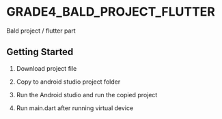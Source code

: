 # GRADE4_BALD_PROJECT_FLUTTER

Bald project / flutter part

## Getting Started

1. Download project file

2. Copy to android studio project folder

3. Run the Android studio and run the copied project

4. Run main.dart after running virtual device
